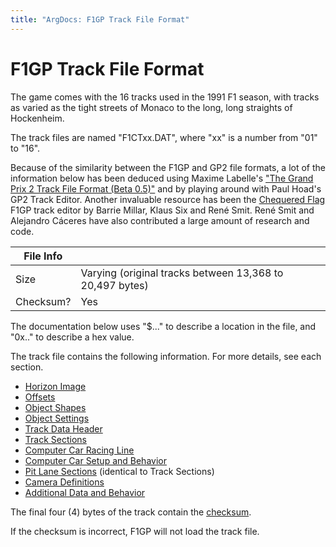 ```yaml
---
title: "ArgDocs: F1GP Track File Format"
---
```


# F1GP Track File Format

The game comes with the 16 tracks used in the 1991 F1 season, with tracks as varied as
the tight streets of Monaco to the long, long straights of Hockenheim.

The track files are named "F1CTxx.DAT", where "xx" is a number from "01" to "16".

Because of the similarity between the F1GP and GP2 file formats, a lot of the information below
has been deduced using Maxime Labelle's
["The Grand Prix 2 Track File Format (Beta 0.5)"](http://www.waa63.ch/racesim/TEIC/primer/GP2TrackFileFormat.htm)
and by playing around with Paul Hoad's GP2 Track Editor. Another invaluable resource has been
the [Chequered Flag](http://chequeredflag.sourceforge.net/) F1GP track editor by Barrie Millar, Klaus Six and René Smit.
René Smit and Alejandro Cáceres have also contributed a large amount of research and code.


<table class="table table-bordered table-striped table--small">
    <thead>
        <tr>
            <th>File Info</th>
            <th></th>
        </tr>
    </thead>
    <tbody>
        <tr>
            <td>Size</td>
            <td>Varying (original tracks between 13,368 to 20,497 bytes)</td>
        </tr>
        <tr>
            <td>Checksum?</td>
            <td>Yes</td>
        </tr>
    </tbody>
</table>

The documentation below uses "$..." to describe a location in the file,
and "0x.." to describe a hex value.

The track file contains the following information. For more details, see each section.

- [Horizon Image](/argdocs/file-formats/track/horizon/)
- [Offsets](/argdocs/file-formats/track/offsets/)
- [Object Shapes](/argdocs/file-formats/track/object-shapes/)
- [Object Settings](/argdocs/file-formats/track/object-settings/)
- [Track Data Header](/argdocs/file-formats/track/track-data-header/)
- [Track Sections](/argdocs/file-formats/track/track-sections/)
- [Computer Car Racing Line](/argdocs/file-formats/track/racing-line/)
- [Computer Car Setup and Behavior](/argdocs/file-formats/track/cc-setup-behavior/)
- [Pit Lane Sections](/argdocs/file-formats/track/track-sections/) (identical to Track Sections)
- [Camera Definitions](/argdocs/file-formats/track/camera-definitions/)
- [Additional Data and Behavior](/argdocs/file-formats/track/additional-data-behavior/)

The final four (4) bytes of the track contain the [checksum](/argdocs/misc/checksum/).

If the checksum is incorrect, F1GP will not load the track file.
